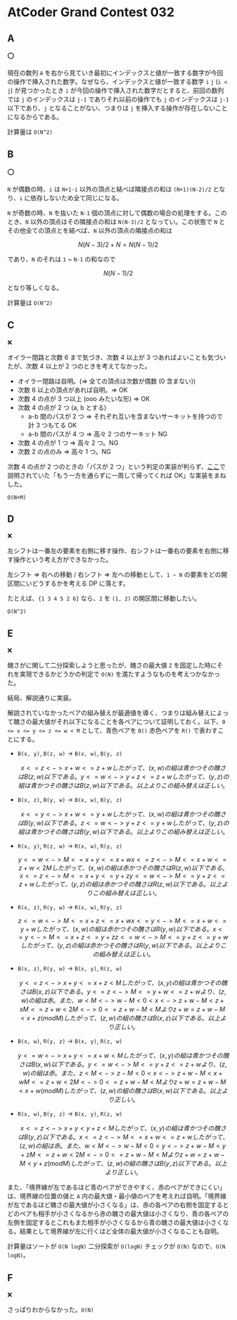# AtCoder Grand Contest 032

## A

:o:

現在の数列 `A` を右から見ていき最初にインデックスと値が一致する数字が今回の操作で挿入された数字。なぜなら、インデックスと値が一致する数字 `i` `j` (`i < j`) が見つかったとき `i` が今回の操作で挿入された数字だとすると、前回の数列では `j` のインデックスは `j-1` でありそれ以前の操作でも `j` のインデックスは `j-1` 以下であり、`j` となることがない、つまりは `j` を挿入する操作が存在しないことになるからである。

計算量は `O(N^2)`

## B

:o:

`N` が偶数の時、`i` は `N+1-i` 以外の頂点と結べば隣接点の和は `(N+1)(N-2)/2` となり、`i` に依存しないため全て同じになる。

`N` が奇数の時、`N` を抜いた `N-1` 個の頂点に対して偶数の場合の処理をする。このとき、`N` 以外の頂点はその隣接点の和は `N(N-3)/2` となってい。この状態で `N` とその他全ての頂点とを結べば、`N` 以外の頂点の隣接点の和は

```math
N(N-3)/2 + N = N(N-1)/2
```

であり、`N` のそれは `1` ~ `N-1` の和なので

```math
N(N-1)/2
```

となり等しくなる。

計算量は `O(N^2)`

## C

:x:

オイラー閉路と次数 6 まで気づき、次数 4 以上が 3 つあればよいことも気づいたが、次数 4 以上が 2 つのときを考えてなかった。

- オイラー閉路は自明。(=> 全ての頂点は次数が偶数 (0 含まない))
- 次数 6 以上の頂点があれば自明。=> OK
- 次数 4 の点が 3 つ以上 (ooo みたいな形) => OK
- 次数 4 の点が 2 つ (a, b とする)
  - a-b 間のパスが 2 つ => それぞれ互いを含まないサーキットを持つので計 3 つもてる OK
  - a-b 間のパスが 4 つ => 高々 2 つのサーキット NG
- 次数 4 の点が 1 つ => 高々 2 つ。NG
- 次数 2 の点のみ => 高々 1 つ。NG

次数 4 の点が 2 つのときの「パスが 2 つ」という判定の実装が判らず、[ここ](http://drken1215.hatenablog.com/entry/2019/03/28/161000)で説明されていた「もう一方を通らずに一周して帰ってくれば OK」な実装をまねした。

`O(N+M)`

## D

:x:

左シフトは一番左の要素を右側に移す操作、右シフトは一番右の要素を右側に移す操作という考え方ができなかった。

左シフト => 右への移動 / 右シフト => 左への移動として、`1 ~ N` の要素をどの開区間にいどうするかを考える DP に落とす。

たとえば、`{1 3 4 5 2 6}` なら、`2` を `(1, 2)` の開区間に移動したい。

`O(N^2)`

## E

:x:

醜さがに関して二分探索しようと思ったが、醜さの最大値 `Z` を固定した時にそれを実現できるかどうかの判定で `O(N)` を満たすようなものを考えつかなかった。

結局、解説通りに実装。

解説されていなかったペアの組み替えが最適値を導く、つまりは組み替えによって醜さの最大値がそれ以下になることを各ペアについて証明しておく。以下、`0 <= x <= y <= z <= w < M` として、青色ペアを `B()` 赤色ペアを `R()` で表わすことにする。

- `B(x, y)`, `B(z, w)` -> `B(x, w)`, `B(y, z)`

  ```math
  x <= z <-> x + w <= z + w
  したがって、(x, w) の組は青かつその醜さは B(z, w) 以下である。
  y <= w <-> y + z <= z + w
  したがって、(y, z) の組は青かつその醜さは B(z, w) 以下である。

  以上よりこの組み替えは正しい。
  ```

- `B(x, z)`, `B(y, w)` -> `B(x, w)`, `B(y, z)`

  ```math
  x <= y <-> x + w <= y + w
  したがって、(x, w) の組は青かつその醜さは B(y, w) 以下である。
  z <= w <-> y + z <= y + w
  したがって、(y, z) の組は青かつその醜さは B(y, w) 以下である。

  以上よりこの組み替えは正しい。
  ```

- `R(x, y)`, `R(z, w)` -> `R(x, w)`, `R(y, z)`

  ```math
  y <= w <-> M <= x + y <= x + w
  x <= z <-> M <= x + w <= z + w < 2M
  したがって、(x, w) の組は赤かつその醜さは R(z, w) 以下である。
  x <= z <-> M <= x + y <= y + z
  y <= w <-> M <= y + z <= z + w
  したがって、(y, z) の組は赤かつその醜さは R(z, w) 以下である。

  以上よりこの組み替えは正しい。
  ```

- `R(x, z)`, `R(y, w)` -> `R(x, w)`, `R(y, z)`

  ```math
  z <= w <-> M <= x + z <= x + w
  x <= y <-> M <= x + w <= y + w
  したがって、(x, w) の組は赤かつその醜さは R(y, w) 以下である。
  x <= y <-> M <= x + z <= y + z
  z <= w <-> M <= y + z <= y + w
  したがって、(y, z) の組は赤かつその醜さは R(y, w) 以下である。

  以上よりこの組み替えは正しい。
  ```

- `B(x, z)`, `R(y, w)` -> `B(x, y)`, `R(z, w)`

  ```math
  y <= z <-> x + y <= x + z < M
  したがって、(x, y) の組は青かつその醜さは B(x, z) 以下である。
  y <= z <-> M <= y + w <= z + w
  より、(z, w) の組は赤。
  また、
  w < M <-> w - M < 0 < x <-> z + w - M < z + x
  M <= z + w < 2M <-> 0 <= z + w - M < M
  より
  z + w = z + w - M < x + z (mod M)
  したがって、(z, w) の組の醜さは B(x, z) 以下である。

  以上より正しい。
  ```

- `B(x, w)`, `R(y, z)` -> `B(x, y)`, `R(z, w)`

  ```math
  y <= w <-> x + y <= x + w < M
  したがって、(x, y) の組は青かつその醜さは B(x, w) 以下である。
  y <= w <-> M <= y + z <= z + w
  より、(z, w) の組は赤。また、
  z < M <-> z - M < 0 < x <-> z + w - M < x + w
  M <= z + w < 2M <-> 0 <= z + w - M < M
  より
  z + w = z + w - M < x + w (mod M)
  したがって、(z, w) の組の醜さは B(x, w) 以下である。

  以上より正しい。
  ```

- `R(x, w)`, `B(y, z)` -> `B(x, y)`, `R(z, w)`

  ```math
  x <= z <-> x + y < y + z < M
  したがって、(x, y) の組は青かつその醜さは B(y, z) 以下である。
  x <= z <-> M <= x + w <= z + w
  したがって、(z, w) の組は赤。また、
  w < M <-> w - M < 0 < y <-> z + w - M < y + z
  M <= z + w < 2M <-> 0 <= z + w - M < M
  より
  z + w = z + w - M < y + z (mod M)
  したがって、(z, w) の組の醜さは B(y, z) 以下である。

  以上より正しい。
  ```

また、「境界線が左であるほど青のペアができやすく、赤のペアができにくい」は、境界線の位置の値と `A` 内の最大値・最小値のペアを考えれば自明。「境界線が左であるほど醜さの最大値が小さくなる」は、赤の各ペアの右側を固定するとどのペアも相手が小さくなるから赤の醜さの最大値は小さくなり、青の各ペアの左側を固定するとこれもまた相手が小さくなるから青の醜さの最大値は小さくなる。結果として境界線が左に行くほど全体の最大値が小さくなることも自明。

計算量はソートが `O(N logN)` 二分探索が `O(logN)` チェックが `O(N)` なので、`O(N logN)`。

## F

:x:

さっぱりわからなかった。`O(N)`
